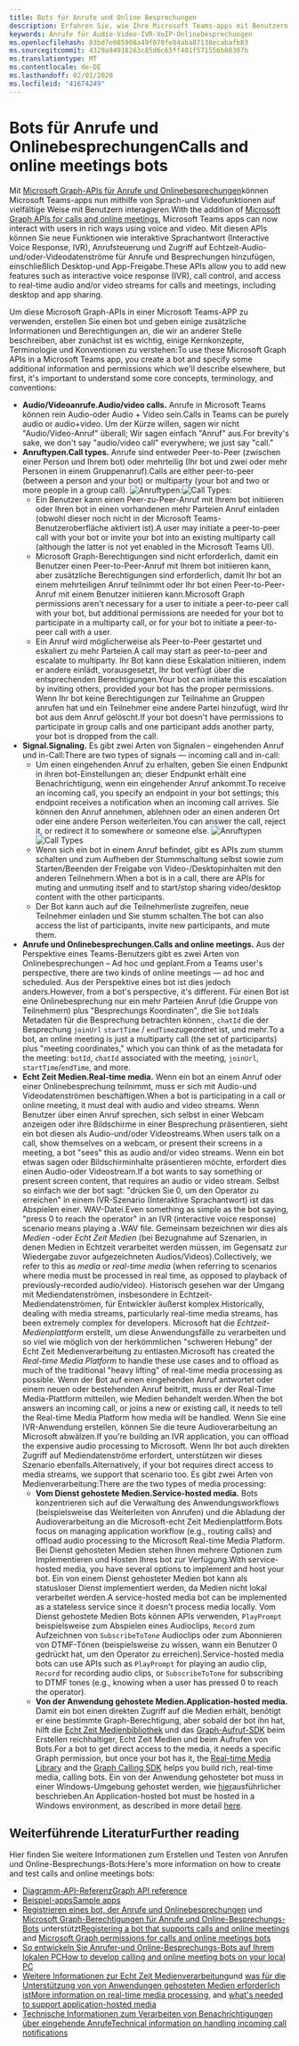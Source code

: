 ```yaml
---
title: Bots für Anrufe und Online Besprechungen
description: Erfahren Sie, wie Ihre Microsoft Teams-apps mit Benutzern interagieren können, die Sprach-und Videofunktionen mithilfe von Microsoft Graph-APIs für Anrufe und Onlinebesprechungen verwenden.
keywords: Anrufe für Audio-Video-IVR-VoIP-Onlinebesprechungen
ms.openlocfilehash: 03bd7e085908a49f070fe84aba87138ecabafb83
ms.sourcegitcommit: 4329a94918263c85d6c65ff401f571556b80307b
ms.translationtype: MT
ms.contentlocale: de-DE
ms.lasthandoff: 02/01/2020
ms.locfileid: "41674249"
---
```

# <a name="calls-and-online-meetings-bots"></a><span data-ttu-id="f579f-104">Bots für Anrufe und Onlinebesprechungen</span><span class="sxs-lookup"><span data-stu-id="f579f-104">Calls and online meetings bots</span></span>

<span data-ttu-id="f579f-105">Mit [Microsoft Graph-APIs für Anrufe und Onlinebesprechungen](/graph/api/resources/communications-api-overview?view=graph-rest-beta)können Microsoft Teams-apps nun mithilfe von Sprach-und Videofunktionen auf vielfältige Weise mit Benutzern interagieren.</span><span class="sxs-lookup"><span data-stu-id="f579f-105">With the addition of [Microsoft Graph APIs for calls and online meetings](/graph/api/resources/communications-api-overview?view=graph-rest-beta), Microsoft Teams apps can now interact with users in rich ways using voice and video.</span></span> <span data-ttu-id="f579f-106">Mit diesen APIs können Sie neue Funktionen wie interaktive Sprachantwort (Interactive Voice Response, IVR), Anrufsteuerung und Zugriff auf Echtzeit-Audio-und/oder-Videodatenströme für Anrufe und Besprechungen hinzufügen, einschließlich Desktop-und App-Freigabe.</span><span class="sxs-lookup"><span data-stu-id="f579f-106">These APIs allow you to add new features such as interactive voice response (IVR), call control, and access to real-time audio and/or video streams for calls and meetings, including desktop and app sharing.</span></span>

<span data-ttu-id="f579f-107">Um diese Microsoft Graph-APIs in einer Microsoft Teams-APP zu verwenden, erstellen Sie einen bot und geben einige zusätzliche Informationen und Berechtigungen an, die wir an anderer Stelle beschreiben, aber zunächst ist es wichtig, einige Kernkonzepte, Terminologie und Konventionen zu verstehen:</span><span class="sxs-lookup"><span data-stu-id="f579f-107">To use these Microsoft Graph APIs in a Microsoft Teams app, you create a bot and specify some additional information and permissions which we'll describe elsewhere, but first, it's important to understand some core concepts, terminology, and conventions:</span></span>

* <span data-ttu-id="f579f-108">**Audio/Videoanrufe.**</span><span class="sxs-lookup"><span data-stu-id="f579f-108">**Audio/video calls.**</span></span> <span data-ttu-id="f579f-109">Anrufe in Microsoft Teams können rein Audio-oder Audio + Video sein.</span><span class="sxs-lookup"><span data-stu-id="f579f-109">Calls in Teams can be purely audio or audio+video.</span></span> <span data-ttu-id="f579f-110">Um der Kürze willen, sagen wir nicht "Audio/Video-Anruf" überall; Wir sagen einfach "Anruf" aus.</span><span class="sxs-lookup"><span data-stu-id="f579f-110">For brevity's sake, we don't say "audio/video call" everywhere; we just say "call."</span></span>
* <span data-ttu-id="f579f-111">**Anruftypen.**</span><span class="sxs-lookup"><span data-stu-id="f579f-111">**Call types.**</span></span> <span data-ttu-id="f579f-112">Anrufe sind entweder Peer-to-Peer (zwischen einer Person und Ihrem bot) oder mehrteilig (Ihr bot und zwei oder mehr Personen in einem Gruppenanruf).</span><span class="sxs-lookup"><span data-stu-id="f579f-112">Calls are either peer-to-peer (between a person and your bot) or multiparty (your bot and two or more people in a group call).</span></span>
  <span data-ttu-id="f579f-113">![Anruftypen](~/assets/images/calls-and-meetings/call-types.png):</span><span class="sxs-lookup"><span data-stu-id="f579f-113">![Call Types](~/assets/images/calls-and-meetings/call-types.png):</span></span>
  * <span data-ttu-id="f579f-114">Ein Benutzer kann einen Peer-zu-Peer-Anruf mit Ihrem bot initiieren oder Ihren bot in einen vorhandenen mehr Parteien Anruf einladen (obwohl dieser noch nicht in der Microsoft Teams-Benutzeroberfläche aktiviert ist).</span><span class="sxs-lookup"><span data-stu-id="f579f-114">A user may initiate a peer-to-peer call with your bot or invite your bot into an existing multiparty call (although the latter is not yet enabled in the Microsoft Teams UI).</span></span>
  * <span data-ttu-id="f579f-115">Microsoft Graph-Berechtigungen sind nicht erforderlich, damit ein Benutzer einen Peer-to-Peer-Anruf mit Ihrem bot initiieren kann, aber zusätzliche Berechtigungen sind erforderlich, damit Ihr bot an einem mehrteiligen Anruf teilnimmt oder Ihr bot einen Peer-to-Peer-Anruf mit einem Benutzer initiieren kann.</span><span class="sxs-lookup"><span data-stu-id="f579f-115">Microsoft Graph permissions aren't necessary for a user to initiate a peer-to-peer call with your bot, but additional permissions are needed for your bot to participate in a multiparty call, or for your bot to initiate a peer-to-peer call with a user.</span></span>
  * <span data-ttu-id="f579f-116">Ein Anruf wird möglicherweise als Peer-to-Peer gestartet und eskaliert zu mehr Parteien.</span><span class="sxs-lookup"><span data-stu-id="f579f-116">A call may start as peer-to-peer and escalate to multiparty.</span></span> <span data-ttu-id="f579f-117">Ihr Bot kann diese Eskalation initiieren, indem er andere einlädt, vorausgesetzt, Ihr bot verfügt über die entsprechenden Berechtigungen.</span><span class="sxs-lookup"><span data-stu-id="f579f-117">Your bot can initiate this escalation by inviting others, provided your bot has the proper permissions.</span></span> <span data-ttu-id="f579f-118">Wenn Ihr bot keine Berechtigungen zur Teilnahme an Gruppen anrufen hat und ein Teilnehmer eine andere Partei hinzufügt, wird Ihr bot aus dem Anruf gelöscht.</span><span class="sxs-lookup"><span data-stu-id="f579f-118">If your bot doesn't have permissions to participate in group calls and one participant adds another party, your bot is dropped from the call.</span></span>
* <span data-ttu-id="f579f-119">**Signal.**</span><span class="sxs-lookup"><span data-stu-id="f579f-119">**Signaling.**</span></span> <span data-ttu-id="f579f-120">Es gibt zwei Arten von Signalen – eingehenden Anruf und in-Call:</span><span class="sxs-lookup"><span data-stu-id="f579f-120">There are two types of signals — incoming call and in-call:</span></span>
  * <span data-ttu-id="f579f-121">Um einen eingehenden Anruf zu erhalten, geben Sie einen Endpunkt in ihren bot-Einstellungen an; dieser Endpunkt erhält eine Benachrichtigung, wenn ein eingehender Anruf ankommt.</span><span class="sxs-lookup"><span data-stu-id="f579f-121">To receive an incoming call, you specify an endpoint in your bot settings; this endpoint receives a notification when an incoming call arrives.</span></span> <span data-ttu-id="f579f-122">Sie können den Anruf annehmen, ablehnen oder an einen anderen Ort oder eine andere Person weiterleiten.</span><span class="sxs-lookup"><span data-stu-id="f579f-122">You can answer the call, reject it, or redirect it to somewhere or someone else.</span></span>
  <span data-ttu-id="f579f-123">![Anruftypen](~/assets/images/calls-and-meetings/call-handling.png)</span><span class="sxs-lookup"><span data-stu-id="f579f-123">![Call Types](~/assets/images/calls-and-meetings/call-handling.png)</span></span>
  * <span data-ttu-id="f579f-124">Wenn sich ein bot in einem Anruf befindet, gibt es APIs zum stumm schalten und zum Aufheben der Stummschaltung selbst sowie zum Starten/Beenden der Freigabe von Video-/Desktopinhalten mit den anderen Teilnehmern.</span><span class="sxs-lookup"><span data-stu-id="f579f-124">When a bot is in a call, there are APIs for muting and unmuting itself and to start/stop sharing video/desktop content with the other participants.</span></span>
  * <span data-ttu-id="f579f-125">Der Bot kann auch auf die Teilnehmerliste zugreifen, neue Teilnehmer einladen und Sie stumm schalten.</span><span class="sxs-lookup"><span data-stu-id="f579f-125">The bot can also access the list of participants, invite new participants, and mute them.</span></span>
* <span data-ttu-id="f579f-126">**Anrufe und Onlinebesprechungen.**</span><span class="sxs-lookup"><span data-stu-id="f579f-126">**Calls and online meetings.**</span></span> <span data-ttu-id="f579f-127">Aus der Perspektive eines Teams-Benutzers gibt es zwei Arten von Onlinebesprechungen – Ad hoc und geplant.</span><span class="sxs-lookup"><span data-stu-id="f579f-127">From a Teams user's perspective, there are two kinds of online meetings — ad hoc and scheduled.</span></span> <span data-ttu-id="f579f-128">Aus der Perspektive eines bot ist dies jedoch anders.</span><span class="sxs-lookup"><span data-stu-id="f579f-128">However, from a bot's perspective, it's different.</span></span> <span data-ttu-id="f579f-129">Für einen Bot ist eine Onlinebesprechung nur ein mehr Parteien Anruf (die Gruppe von Teilnehmern) plus "Besprechungs Koordinaten", die Sie `botId`als Metadaten für die Besprechung betrachten können:, `chatId` die der Besprechung `joinUrl` `startTime` / `endTime`zugeordnet ist, und mehr.</span><span class="sxs-lookup"><span data-stu-id="f579f-129">To a bot, an online meeting is just a multiparty call (the set of participants) plus "meeting coordinates," which you can think of as the metadata for the meeting: `botId`, `chatId` associated with the meeting, `joinUrl`, `startTime`/`endTime`, and more.</span></span>
* <span data-ttu-id="f579f-130">**Echt Zeit Medien.**</span><span class="sxs-lookup"><span data-stu-id="f579f-130">**Real-time media.**</span></span> <span data-ttu-id="f579f-131">Wenn ein bot an einem Anruf oder einer Onlinebesprechung teilnimmt, muss er sich mit Audio-und Videodatenströmen beschäftigen.</span><span class="sxs-lookup"><span data-stu-id="f579f-131">When a bot is participating in a call or online meeting, it must deal with audio and video streams.</span></span> <span data-ttu-id="f579f-132">Wenn Benutzer über einen Anruf sprechen, sich selbst in einer Webcam anzeigen oder ihre Bildschirme in einer Besprechung präsentieren, sieht ein bot diesen als Audio-und/oder Videostreams.</span><span class="sxs-lookup"><span data-stu-id="f579f-132">When users talk on a call, show themselves on a webcam, or present their screens in a meeting, a bot "sees" this as audio and/or video streams.</span></span> <span data-ttu-id="f579f-133">Wenn ein bot etwas sagen oder Bildschirminhalte präsentieren möchte, erfordert dies einen Audio-oder Videostream.</span><span class="sxs-lookup"><span data-stu-id="f579f-133">If a bot wants to say something or present screen content, that requires an audio or video stream.</span></span> <span data-ttu-id="f579f-134">Selbst so einfach wie der bot sagt: "drücken Sie 0, um den Operator zu erreichen" in einem IVR-Szenario (Interaktive Sprachantwort) ist das Abspielen einer. WAV-Datei.</span><span class="sxs-lookup"><span data-stu-id="f579f-134">Even something as simple as the bot saying, "press 0 to reach the operator" in an IVR (interactive voice response) scenario means playing a .WAV file.</span></span> <span data-ttu-id="f579f-135">Gemeinsam bezeichnen wir dies als _Medien_ -oder _Echt Zeit Medien_ (bei Bezugnahme auf Szenarien, in denen Medien in Echtzeit verarbeitet werden müssen, im Gegensatz zur Wiedergabe zuvor aufgezeichneten Audios/Videos).</span><span class="sxs-lookup"><span data-stu-id="f579f-135">Collectively, we refer to this as _media_ or _real-time media_ (when referring to scenarios where media must be processed in real time, as opposed to playback of previously-recorded audio/video).</span></span> <span data-ttu-id="f579f-136">Historisch gesehen war der Umgang mit Mediendatenströmen, insbesondere in Echtzeit-Mediendatenströmen, für Entwickler äußerst komplex.</span><span class="sxs-lookup"><span data-stu-id="f579f-136">Historically, dealing with media streams, particularly real-time media streams, has been extremely complex for developers.</span></span> <span data-ttu-id="f579f-137">Microsoft hat die _Echtzeit-Medienplattform_ erstellt, um diese Anwendungsfälle zu verarbeiten und so viel wie möglich von der herkömmlichen "schweren Hebung" der Echt Zeit Medienverarbeitung zu entlasten.</span><span class="sxs-lookup"><span data-stu-id="f579f-137">Microsoft has created the _Real-time Media Platform_ to handle these use cases and to offload as much of the traditional "heavy lifting" of real-time media processing as possible.</span></span>  <span data-ttu-id="f579f-138">Wenn der Bot auf einen eingehenden Anruf antwortet oder einem neuen oder bestehenden Anruf beitritt, muss er der Real-Time Media-Plattform mitteilen, wie Medien behandelt werden.</span><span class="sxs-lookup"><span data-stu-id="f579f-138">When the bot answers an incoming call, or joins a new or existing call, it needs to tell the Real-time Media Platform how media will be handled.</span></span> <span data-ttu-id="f579f-139">Wenn Sie eine IVR-Anwendung erstellen, können Sie die teure Audioverarbeitung an Microsoft abwälzen.</span><span class="sxs-lookup"><span data-stu-id="f579f-139">If you're building an IVR application, you can offload the expensive audio processing to Microsoft.</span></span> <span data-ttu-id="f579f-140">Wenn Ihr bot auch direkten Zugriff auf Mediendatenströme erfordert, unterstützen wir dieses Szenario ebenfalls.</span><span class="sxs-lookup"><span data-stu-id="f579f-140">Alternatively, if your bot requires direct access to media streams, we support that scenario too.</span></span> <span data-ttu-id="f579f-141">Es gibt zwei Arten von Medienverarbeitung:</span><span class="sxs-lookup"><span data-stu-id="f579f-141">There are the two types of media processing:</span></span>
  * <span data-ttu-id="f579f-142">**Vom Dienst gehostete Medien.**</span><span class="sxs-lookup"><span data-stu-id="f579f-142">**Service-hosted media.**</span></span> <span data-ttu-id="f579f-143">Bots konzentrieren sich auf die Verwaltung des Anwendungsworkflows (beispielsweise das Weiterleiten von Anrufen) und die Abladung der Audioverarbeitung an die Microsoft-echt Zeit Medienplattform.</span><span class="sxs-lookup"><span data-stu-id="f579f-143">Bots focus on managing application workflow (e.g., routing calls) and offload audio processing to the Microsoft Real-time Media Platform.</span></span> <span data-ttu-id="f579f-144">Bei Dienst gehosteten Medien stehen Ihnen mehrere Optionen zum Implementieren und Hosten Ihres bot zur Verfügung.</span><span class="sxs-lookup"><span data-stu-id="f579f-144">With service-hosted media, you have several options to implement and host your bot.</span></span> <span data-ttu-id="f579f-145">Ein von einem Dienst gehosteter Medien bot kann als statusloser Dienst implementiert werden, da Medien nicht lokal verarbeitet werden.</span><span class="sxs-lookup"><span data-stu-id="f579f-145">A service-hosted media bot can be implemented as a stateless service since it doesn't process media locally.</span></span> <span data-ttu-id="f579f-146">Vom Dienst gehostete Medien Bots können APIs verwenden, `PlayPrompt` beispielsweise zum Abspielen eines Audioclips, `Record` zum Aufzeichnen von `SubscribeToTone` Audioclips oder zum Abonnieren von DTMF-Tönen (beispielsweise zu wissen, wann ein Benutzer 0 gedrückt hat, um den Operator zu erreichen).</span><span class="sxs-lookup"><span data-stu-id="f579f-146">Service-hosted media bots can use APIs such as `PlayPrompt` for playing an audio clip, `Record` for recording audio clips, or `SubscribeToTone` for subscribing to DTMF tones (e.g., knowing when a user has pressed 0 to reach the operator).</span></span>
  * <span data-ttu-id="f579f-147">**Von der Anwendung gehostete Medien.**</span><span class="sxs-lookup"><span data-stu-id="f579f-147">**Application-hosted media.**</span></span> <span data-ttu-id="f579f-148">Damit ein bot einen direkten Zugriff auf die Medien erhält, benötigt er eine bestimmte Graph-Berechtigung, aber sobald der bot ihn hat, hilft die [Echt Zeit Medienbibliothek](https://www.nuget.org/packages/Microsoft.Graph.Communications.Calls.Media/) und das [Graph-Aufruf-SDK](https://microsoftgraph.github.io/microsoft-graph-comms-samples/docs/articles/index.html#graph-calling-sdk-and-stateful-client-builder) beim Erstellen reichhaltiger, Echt Zeit Medien und beim Aufrufen von Bots.</span><span class="sxs-lookup"><span data-stu-id="f579f-148">For a bot to get direct access to the media, it needs a specific Graph permission, but once your bot has it, the [Real-time Media Library](https://www.nuget.org/packages/Microsoft.Graph.Communications.Calls.Media/) and the [Graph Calling SDK](https://microsoftgraph.github.io/microsoft-graph-comms-samples/docs/articles/index.html#graph-calling-sdk-and-stateful-client-builder) helps you build rich, real-time media, calling bots.</span></span> <span data-ttu-id="f579f-149">Ein von der Anwendung gehosteter bot muss in einer Windows-Umgebung gehostet werden, wie [hier](./requirements-considerations-application-hosted-media-bots.md)ausführlicher beschrieben.</span><span class="sxs-lookup"><span data-stu-id="f579f-149">An Application-hosted bot must be hosted in a Windows environment, as described in more detail [here](./requirements-considerations-application-hosted-media-bots.md).</span></span>

## <a name="further-reading"></a><span data-ttu-id="f579f-150">Weiterführende Literatur</span><span class="sxs-lookup"><span data-stu-id="f579f-150">Further reading</span></span>

<span data-ttu-id="f579f-151">Hier finden Sie weitere Informationen zum Erstellen und Testen von Anrufen und Online-Besprechungs-Bots:</span><span class="sxs-lookup"><span data-stu-id="f579f-151">Here's more information on how to create and test calls and online meetings bots:</span></span>

* [<span data-ttu-id="f579f-152">Diagramm-API-Referenz</span><span class="sxs-lookup"><span data-stu-id="f579f-152">Graph API reference</span></span>](/graph/api/resources/communications-api-overview?view=graph-rest-beta)
* [<span data-ttu-id="f579f-153">Beispiel-apps</span><span class="sxs-lookup"><span data-stu-id="f579f-153">Sample apps</span></span>](https://github.com/microsoftgraph/microsoft-graph-comms-samples)
* <span data-ttu-id="f579f-154">[Registrieren eines bot, der Anrufe und Onlinebesprechungen](./registering-calling-bot.md) und [Microsoft Graph-Berechtigungen für Anrufe und Online-Besprechungs-Bots](/registering-calling-bot.md#add-microsoft-graph-permissions) unterstützt</span><span class="sxs-lookup"><span data-stu-id="f579f-154">[Registering a bot that supports calls and online meetings](./registering-calling-bot.md) and [Microsoft Graph permissions for calls and online meetings bots](/registering-calling-bot.md#add-microsoft-graph-permissions)</span></span>
* [<span data-ttu-id="f579f-155">So entwickeln Sie Anrufer-und Online-Besprechungs-Bots auf Ihrem lokalen PC</span><span class="sxs-lookup"><span data-stu-id="f579f-155">How to develop calling and online meeting bots on your local PC</span></span>](./debugging-local-testing-calling-meeting-bots.md)
* <span data-ttu-id="f579f-156">[Weitere Informationen zur Echt Zeit Medienverarbeitung](./real-time-media-concepts.md)und [was für die Unterstützung von von Anwendungen gehosteten Medien erforderlich ist](./requirements-considerations-application-hosted-media-bots.md)</span><span class="sxs-lookup"><span data-stu-id="f579f-156">[More information on real-time media processing](./real-time-media-concepts.md), and [what's needed to support application-hosted media](./requirements-considerations-application-hosted-media-bots.md)</span></span>
* [<span data-ttu-id="f579f-157">Technische Informationen zum Verarbeiten von Benachrichtigungen über eingehende Anrufe</span><span class="sxs-lookup"><span data-stu-id="f579f-157">Technical information on handling incoming call notifications</span></span>](./call-notifications.md)

